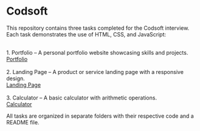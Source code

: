 # Codsoft

This repository contains three tasks completed for the Codsoft interview. Each task demonstrates the use of HTML, CSS, and JavaScript:

<br>1. Portfolio – A personal portfolio website showcasing skills and projects.
   <br>[Portfolio](https://subham0822.github.io/Codsoft-WebDev/Portfolio/)  
<br>2. Landing Page – A product or service landing page with a responsive design.
   <br>[Landing Page](https://subham0822.github.io/Codsoft-WebDev/landing%20page/)
   <br>
<br>3. Calculator – A basic calculator with arithmetic operations.
   <br>[Calculator](https://subham0822.github.io/Codsoft-WebDev/Calculator/)

All tasks are organized in separate folders with their respective code and a README file.
